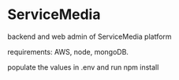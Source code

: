 # ServiceMedia
backend and web admin of ServiceMedia platform

requirements:  AWS, node, mongoDB.  

populate the values in .env and run npm install
